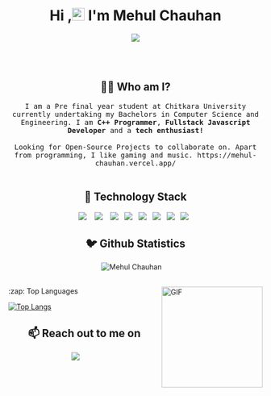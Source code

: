 <h1 align="center">Hi ,<img src="https://media.giphy.com/media/hvRJCLFzcasrR4ia7z/giphy.gif" width="25px"> I'm Mehul Chauhan </h1>
<p align="center">

<img src="https://res.cloudinary.com/dt0v5nlzm/image/upload/v1643520199/upload_xdwtng.png" align="center">
</p>
<br/>
<br/>
<h2 align="center"> 👨‍💻 Who am I?</h2>
<p align="center">
  <samp>
I am a Pre final year student at Chitkara University currently undertaking my Bachelors in Computer Science and Engineering. 
I am <strong>C++ Programmer</strong>, <strong>Fullstack Javascript Developer</strong> and a <strong>tech enthusiast!</strong> 
  </samp><br><br>
  <samp>
   Looking for Open-Source Projects to collaborate on.  Apart from programming, I like gaming and music.
    https://mehul-chauhan.vercel.app/
   </samp>  
   <br/>
  <br/>
<!--   <samp>
    Currently contributing to [MetaGame](https://github.com/MetaFam/TheGame) and other open source organisations. 
  </samp> -->
<!--   <p align="left" >
 
  <h2 align="center" >Hackathons :- </h2> 
   <samp>
  <ul>
    <li>Won First Position at CIS Hackathon organised by incubateIND and Github 2021<li/>
     My team was amongst Top 6 teams from the total of 1878 registered teams in e-Yantra Fighting COVID-19 Hackathon orgainsed by IIT-Bombay 2021 <br/>
    <li>Awarded Special Mention in IGDTUW Hackathon 2020</li> <br/>
    <li>Participated Solo in BUIDL IT 2021 by Polygon and Won in two Categories :- 2nd at Moralis($3500) and Filecoin Prize Pool($250) among 5000 participants </li>
   <ul/>
   </samp> 
   </p> -->
 
<!--   <p align="center">
    <img src="https://res.cloudinary.com/dt0v5nlzm/image/upload/v1643520225/crop_fddxhs.jpg" alt="mehul-chauhan" /> 
  </p>           -->
 
</p>

<h2 align="center"> 🔭 Technology Stack</h2>
<p align="center">
  <img src="https://img.shields.io/badge/node.js%20-%2343853D.svg?&style=for-the-badge&logo=node.js&logoColor=white" />&nbsp;&nbsp;&nbsp;
  <img src="https://img.shields.io/badge/react%20-%2300D9FF.svg?&style=for-the-badge&logo=react&logoColor=white" />&nbsp;&nbsp;&nbsp;
  <img src="https://img.shields.io/badge/django%20-%231572B6.svg?&style=for-the-badge&logo=django&logoColor=white" />&nbsp;&nbsp;
  <img src="https://img.shields.io/badge/docker%20-%231572B6.svg?&style=for-the-badge&logo=docker&logoColor=white" />&nbsp;&nbsp; 
  <img src="https://img.shields.io/badge/javascript%20-%231572B6.svg?&style=for-the-badge&logo=javascript&logoColor=white" />&nbsp;&nbsp;
<!--   <img src="https://img.shields.io/badge/mongodb%20-%231572B6.svg?&style=for-the-badge&logo=mongodb&logoColor=white" />&nbsp;&nbsp; -->
  <img src="https://img.shields.io/badge/mysql%20-%231572B6.svg?&style=for-the-badge&logo=mysql&logoColor=white" />&nbsp;&nbsp;
  <img src="https://img.shields.io/badge/heroku%20-%231572B6.svg?&style=for-the-badge&logo=heroku&logoColor=white" />&nbsp;&nbsp;
  <img src="https://img.shields.io/badge/git%20-%231572B6.svg?&style=for-the-badge&logo=git&logoColor=white" />&nbsp;&nbsp;
 
</p>

<h2 align="center">🐦 Github Statistics </h2>
<p align="center">
<img src="https://github-readme-stats.vercel.app/api?username=Mehul208&layout=compact&hide=html&theme=jolly" alt="Mehul Chauhan" />&nbsp;&nbsp;&nbsp;&nbsp;
</p>

<br/>
 
  <img align="right" alt="GIF" src="https://general.stdcdn.com/animation_500_kkcayqws.gif" width="200" height="200" />
  <summary>:zap: Top Languages </summary>
  
  [![Top Langs](https://github-readme-stats.vercel.app/api/top-langs/?username=Mehul208&layout=compact)](https://github.com/anuraghazra/github-readme-stats)
   <h2 align="center">📫 Reach out to me on</h2>
     
<p align="center">
   <a target="_blank"href="https://www.linkedin.com/in/mc9/"><img src="https://img.shields.io/badge/linkedin-%230077B5.svg?&style=for-the-badge&logo=linkedin&logoColor=white" /></a>&nbsp;&nbsp;&nbsp;&nbsp;
</a>&nbsp;&nbsp;&nbsp;&nbsp;
</p>
